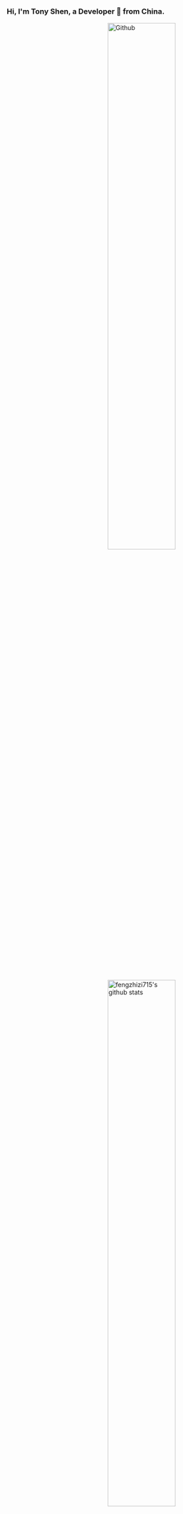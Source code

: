 ### Hi, I'm Tony Shen, a Developer 🚀 from China.

<!-- Any image aligned to the right. Beware the width -->
<img width="55%" align="right" alt="Github" src="https://raw.githubusercontent.com/onimur/.github/master/.resources/git-header.svg" />

<!--
**fengzhizi715/fengzhizi715** is a ✨ _special_ ✨ repository because its `README.md` (this file) appears on your GitHub profile.

Here are some ideas to get you started:

- 🔭 I’m currently working on ...
- 🌱 I’m currently learning ...
- 👯 I’m looking to collaborate on ...
- 🤔 I’m looking for help with ...
- 💬 Ask me about ...
- 📫 How to reach me: ...
- 😄 Pronouns: ...
- ⚡ Fun fact: ...
-->

<!-- Your github readme stats
You can use this api: https://github.com/dasydong/github-readme-stats
-->
<p>
  <a href="https://github.com/fengzhizi715/">
    <img  margin-top="-30px" width="55%" align="right" alt="fengzhizi715's github stats" src="https://github-readme-stats.vercel.app/api?username=fengzhizi715&show_icons=true&hide_border=true" />
  </a>
